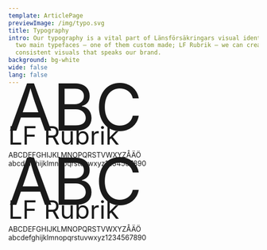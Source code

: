 ```yaml
---
template: ArticlePage
previewImage: /img/typo.svg
title: Typography
intro: Our typography is a vital part of Länsförsäkringars visual identity. With
  two main typefaces – one of them custom made; LF Rubrik – we can create
  consistent visuals that speaks our brand.
background: bg-white
wide: false
lang: false
---
```

<div class="container  bb-2">
  <div class="row">
    <div class="col-md-5">
     <div class="font-serif text-primary" style="font-size:130px;line-height: 56px;">ABC</div>
    </div>
    <div class="col-md-7">
      <div class="font-serif text-primary" style="font-size:50px;line-height: 59px;">LF Rubrik</div>
      <span class="font-serif text-primary">ABCDEFGHIJKLMNOPQRSTVWXYZÅÄÖ<br/>abcdefghijklmnopqrstuvwxyz1234567890</span>
    </div>
  </div>
</div>
<div class="container bb-2">
  <div class="row">
    <div class="col-md-5">
     <div class="font-sans-serif text-primary font-weight-bold"  style="font-size:130px;line-height: 56px;">ABC</div>
    </div>
    <div class="col-md-7">
      <div class="font-sans-serif text-primary font-weight-bold" style="font-size:50px;line-height: 59px;">LF Rubrik</div>
      <span class="font-sans-serif text-primary font-weight-bold">ABCDEFGHIJKLMNOPQRSTVWXYZÅÄÖ<br/>abcdefghijklmnopqrstuvwxyz1234567890</span>
    </div>
  </div>
</div>